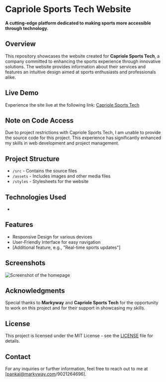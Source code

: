 # Capriole Sports Tech Website

**A cutting-edge platform dedicated to making sports more accessible through technology.**

## Overview
This repository showcases the website created for **Capriole Sports Tech**, a company committed to enhancing the sports experience through innovative solutions. The website provides information about their services and features an intuitive design aimed at sports enthusiasts and professionals alike.

## Live Demo
Experience the site live at the following link: [Capriole Sports Tech](https://www.capriolesportstech.com/)

## Note on Code Access
Due to project restrictions with Capriole Sports Tech, I am unable to provide the source code for this project. This experience has significantly enhanced my skills in web development and project management.

## Project Structure
- `/src` - Contains the source files
- `/assets` - Includes images and other media files
- `/styles` - Stylesheets for the website

## Technologies Used
-

## Features
- Responsive Design for various devices
- User-Friendly Interface for easy navigation
- [Additional feature, e.g., "Real-time sports updates"]

## Screenshots
![Screenshot of the homepage](athleticvista.netlify.app/assets/images/FirstPageillustration1.svg)

## Acknowledgments
Special thanks to **Markyway** and **Capriole Sports Tech** for the opportunity to work on this project and for their support in showcasing my skills.

## License
This project is licensed under the MIT License - see the [LICENSE](LICENSE) file for details.

## Contact
For any inquiries or further information, feel free to reach out to me at [pankaj@markyway.com/9021264696].
